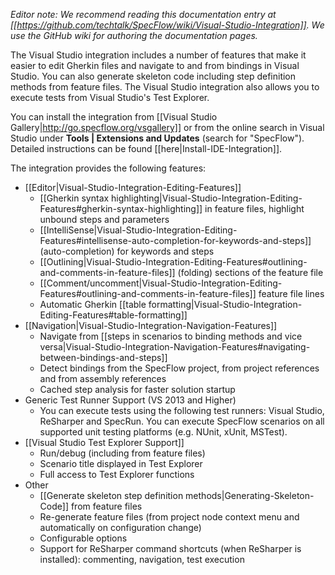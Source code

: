 _Editor note: We recommend reading this documentation entry at [[https://github.com/techtalk/SpecFlow/wiki/Visual-Studio-Integration]]. We use the GitHub wiki for authoring the documentation pages._

The Visual Studio integration includes a number of features that make it easier to edit Gherkin files and navigate to and from bindings in Visual Studio. You can also generate skeleton code including step definition methods from feature files. The Visual Studio integration also allows you to execute tests from Visual Studio's Test Explorer.

You can install the integration from [[Visual Studio Gallery|http://go.specflow.org/vsgallery]] or from the online search in Visual Studio under **Tools | Extensions and Updates** (search for "SpecFlow"). Detailed instructions can be found [[here|Install-IDE-Integration]].

The integration provides the following features:

* [[Editor|Visual-Studio-Integration-Editing-Features]]
  * [[Gherkin syntax highlighting|Visual-Studio-Integration-Editing-Features#gherkin-syntax-highlighting]] in feature files, highlight unbound steps and parameters
  * [[IntelliSense|Visual-Studio-Integration-Editing-Features#intellisense-auto-completion-for-keywords-and-steps]] (auto-completion) for keywords and steps
  * [[Outlining|Visual-Studio-Integration-Editing-Features#outlining-and-comments-in-feature-files]] (folding) sections of the feature file
  * [[Comment/uncomment|Visual-Studio-Integration-Editing-Features#outlining-and-comments-in-feature-files]] feature file lines
  * Automatic Gherkin [[table formatting|Visual-Studio-Integration-Editing-Features#table-formatting]]
* [[Navigation|Visual-Studio-Integration-Navigation-Features]]
  * Navigate from [[steps in scenarios to binding methods and vice versa|Visual-Studio-Integration-Navigation-Features#navigating-between-bindings-and-steps]]
  * Detect bindings from the SpecFlow project, from project references and from assembly references
  * Cached step analysis for faster solution startup
* Generic Test Runner Support (VS 2013 and Higher)
  * You can execute tests using the following test runners: Visual Studio, ReSharper and SpecRun. You can execute SpecFlow scenarios on all supported unit testing platforms (e.g. NUnit, xUnit, MSTest).
* [[Visual Studio Test Explorer Support]]  
  * Run/debug (including from feature files)
  * Scenario title displayed in Test Explorer
  * Full access to Test Explorer functions
* Other
  * [[Generate skeleton step definition methods|Generating-Skeleton-Code]] from feature files
  * Re-generate feature files (from project node context menu and automatically on configuration change)
  * Configurable options
  * Support for ReSharper command shortcuts (when ReSharper is installed): commenting, navigation, test execution


